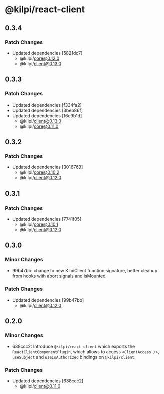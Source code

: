 # @kilpi/react-client

## 0.3.4

### Patch Changes

- Updated dependencies [5821dc7]
  - @kilpi/core@0.12.0
  - @kilpi/client@0.13.0

## 0.3.3

### Patch Changes

- Updated dependencies [f334fa2]
- Updated dependencies [3beb86f]
- Updated dependencies [16e9b1d]
  - @kilpi/client@0.13.0
  - @kilpi/core@0.11.0

## 0.3.2

### Patch Changes

- Updated dependencies [3016769]
  - @kilpi/core@0.10.2
  - @kilpi/client@0.12.0

## 0.3.1

### Patch Changes

- Updated dependencies [7741f05]
  - @kilpi/core@0.10.1
  - @kilpi/client@0.12.0

## 0.3.0

### Minor Changes

- 99b47bb: change to new KilpiClient function signature, better cleanup from hooks with abort signals and isMounted

### Patch Changes

- Updated dependencies [99b47bb]
  - @kilpi/client@0.12.0

## 0.2.0

### Minor Changes

- 638ccc2: Introduce `@kilpi/react-client` which exports the `ReactClientComponentPlugin`, which allows to access `<ClientAccess />`, `useSubject` and `useIsAuthorized` bindings on `@kilpi/client`.

### Patch Changes

- Updated dependencies [638ccc2]
  - @kilpi/client@0.11.0
